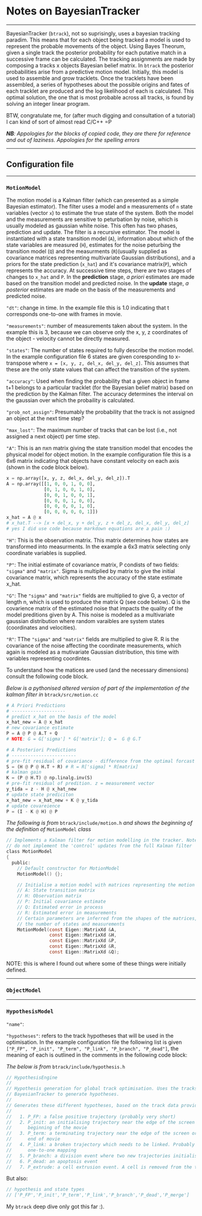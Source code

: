# Notes on BayesianTracker
---
BayesianTracker (`btrack`), not so suprisingly, uses a bayesian tracking paradim. This means that for each object being tracked a model is used to represent the probable movements of the object. Using Bayes Theorum, given a single track the posterior probability for each putative match in a successive frame can be calculated. The tracking assignments are made by composing a tracks x objects Bayesian belief matrix. In `btrack` the posterior probabilities arise from a predictive motion model. Initially, this model is used to assemble and grow tracklets. Once the tracklets have been assembled, a series of hypotheses about the possible origins and fates of each tracklet are produced and the log likelihood of each is calculated. This optimal solution, the one that is most probable across all tracks, is found by solving an integer linear program.

BTW, congratulate me, for (after much digging and consultation of a tutorial) I can kind of sort of almost read C/C++ =P

*__NB__: Appologies for the blocks of copied code, they are there for reference and out of laziness. Appologies for the spelling errors* 

---
## Configuration file
---
### `MotionModel`
The motion model is a Kalman filter (which can presented as a simple Bayesian estimator). The filter uses a model and `m` measurements of `n` state variables (vector `x`) to estimate the true state of the system. Both the model and the measurements are sensitive to peturbation by noise, which is usually modeled as gaussian white noise. This often has two phases, prediction and update. The filter is a recursive estimator. The model is instantiated with a state transition model (`A`), information about which of the state variables are measured (`H`), estimates for the noise peturbing the transition model (`Q`) and the measurments (`R`)(usually supplied as covariance matrices representing multivariate Gaussian distributions), and a priors for the state prediction (`x_hat`) and it's covariance matrix(`P`), which represents the accuracy. At successive time steps, there are two stages of changes to `x_hat` and `P`. In the __prediction__ stage, *a priori* estimates are made based on the transition model and predicted noise. In the __update__ stage, *a posterior* estimates are made on the basis of the measurements and predicted noise. 

`"dt"`: change in time. In the example file this is 1.0 indicating that t corresponds one-to-one with frames in movie.

`"measurements"`: number of measurements taken about the system. In the example this is 3, because we can observe only the x, y, z coordinates of the object - velocity cannot be directly measured. 

`"states"`: The number of states required to fully describe the motion model. In the example configuration file 6 states are given coresponding to x-transpose where `x = [x, y, z, del_x, del_y, del_z]`. This assumes that these are the only state values that can affect the transition of the system.

`"accuracy"`: Used when finding the probability that a given object in frame t+1 belongs to a particular tracklet (for the Bayesian belief matrix) based on the prediction by the Kalman filter.  The accuracy determines the interval on the gaussian over which the probaility is calculated.  

`"prob_not_assign"`: Presumably the probability that the track is not assigned an object at the next time step?

`"max_lost"`: The maximum number of tracks that can be lost (i.e., not assigned a next object) per time step.


`"A"`: This is an nxn matrix giving the state transition model that encodes the physical model for object motion. In the example configuration file this is a 6x6 matrix indicating that objects have constant velocity on each axis (shown in the code block below).

```Python
x = np.array([x, y, z, del_x, del_y, del_z]).T
A = np.array([[1, 0, 0, 1, 0, 0], 
              [0, 1, 0, 0, 1, 0], 
              [0, 0, 1, 0, 0, 1],
              [0, 0, 0, 1, 0, 0],
              [0, 0, 0, 0, 1, 0], 
              [0, 0, 0, 0, 0, 1]])
x_hat = A @ x
# x_hat.T --> [x + del_x, y + del_y, z + del_z, del_x, del_y, del_z]
# yes I did use code because markdown equations are a pain :)
``` 

`"H"`: This is the observation matrix. This matrix determines how states are transformed into measurments. In the example a 6x3 matrix selecting only coordinate variables is supplied. 

`"P"`: The initial estimate of covariance matrix, P condists of two fields: `"sigma"` and `"matrix"`. Sigma is multiplied by matrix to give the initial covariance matrix, which represents the accuracy of the state estimate x_hat. 

`"G"`: The `"sigma"` and `"matrix"` fields are multiplied to give G, a vector of length n, which is used to produce the matrix Q (see code below). Q is the covarience matrix of the estimated noise that impacts the quality of the model preditions given by A. This noise is modeled as a multivariate gaussian distribution where random varaibles are system states (coordinates and velocities). 

`"R"`: TThe `"sigma"` and `"matrix"` fields are multiplied to give R. R is the covariance of the noise affecting the coordinate measurements, which again is modeled as a mutivariate Gaussian distribution, this time with variables representing coordintes. 

To understand how the matices are used (and the necessary dimensions) consult the following code block.

*Below is a pythonised altered version of part of the implementation of the kalman filter in* `btrack/src/motion.cc`
```Python
# A Priori Predictions
# --------------------
# predict x_hat on the basis of the model
x_hat_new = A @ x_hat
# new covariance estimate 
P = A @ P @ A.T + Q
# NOTE: G = G['sigma'] * G['matrix']; Q =  G @ G.T

# A Posteriori Predictions
# ------------------------
# pre-fit residual of covariance - difference from the optimal forcast (a.k.a., innovation [apparently])
S = (H @ P @ H.T + R) # R = R['sigma] * R[matrix]
# kalman gain
K = (P @ H.T) @ np.linalg.inv(S)
# pre-fit residual of predition. z = measurement vector 
y_tida = z - H @ x_hat_new
# update state prediciton
x_hat_new = x_hat_new + K @ y_tida
# update covareience
P = (I - K @ H) @ P
```

*The following is from* `btrack/include/motion.h` *and shows the beginning of the definition of* `MotionModel` *class*
```C
// Implements a Kalman filter for motion modelling in the tracker. Note that we
// do not implement the 'control' updates from the full Kalman filter
class MotionModel
{
  public:
    // Default constructor for MotionModel
    MotionModel() {};

    // Initialise a motion model with matrices representing the motion model.
    // A: State transition matrix
    // H: Observation matrix
    // P: Initial covariance estimate
    // Q: Estimated error in process
    // R: Estimated error in measurements
    // Certain parameters are inferred from the shapes of the matrices, such as
    // the number of states and measurements
    MotionModel(const Eigen::MatrixXd &A,
                const Eigen::MatrixXd &H,
                const Eigen::MatrixXd &P,
                const Eigen::MatrixXd &R,
                const Eigen::MatrixXd &Q);
```
NOTE: this is where I found out where some of these things were initially defined. 

---
### `ObjectModel`

---
### `HypothesisModel`

`"name"`:

`"hypotheses"`: refers to the track hypotheses that will be used in the optimisation. In the example configuration file the following list is given `["P_FP", "P_init", "P_term", "P_link", "P_branch", "P_dead"]`, the meaning of each is outlined in the comments in the following code block:

*The below is from* `btrack/include/hypothesis.h`
```C
// HypothesisEngine
//
// Hypothesis generation for global track optimisation. Uses the tracks from
// BayesianTracker to generate hypotheses.
//
// Generates these different hypotheses, based on the track data provided:
//
//   1. P_FP: a false positive trajectory (probably very short)
//   2. P_init: an initialising trajectory near the edge of the screen or
//      beginning of the movie
//   3. P_term: a terminating trajectory near the edge of the screen or
//      end of movie
//   4. P_link: a broken trajectory which needs to be linked. Probably a
//      one-to-one mapping
//   5. P_branch: a division event where two new trajectories initialise
//   6. P_dead: an apoptosis event
//   7. P_extrude: a cell extrusion event. A cell is removed from the tissue.
```
But also:
```C
// hypothesis and state types
// ['P_FP','P_init','P_term','P_link','P_branch','P_dead','P_merge']
```

My `btrack` deep dive only got this far :).  

